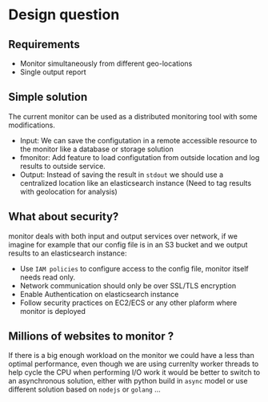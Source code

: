 # Design question
## Requirements
- Monitor simultaneously from different geo-locations
- Single output report

## Simple solution
The current monitor can be used as a distributed monitoring tool with some modifications. 

- Input: We can save the configutation in a remote accessible resource to the monitor like a database or storage solution
- fmonitor: Add feature to load configutation from outside location and log results to outside service.
- Output: Instead of saving the result in `stdout` we should use a centralized location like an elasticsearch instance (Need to tag results with geolocation for analysis)

## What about security?
monitor deals with both input and output services over network, if we imagine for example that our config file is in an S3 bucket and we output results to an elasticsearch instance:
- Use `IAM policies` to configure access to the config file, monitor itself needs read only.
- Network communication should only be over SSL/TLS encryption
- Enable Authentication on elasticsearch instance
- Follow security practices on EC2/ECS or any other plaform where monitor is deployed


## Millions of websites to monitor ?
If there is a big enough workload on the monitor we could have a less than optimal performance, even though we are using currenlty worker threads to help cycle the CPU when performing I/O work it would be better to switch to an asynchronous solution, either with python build in `async` model or use different solution based on `nodejs` or `golang` ...
